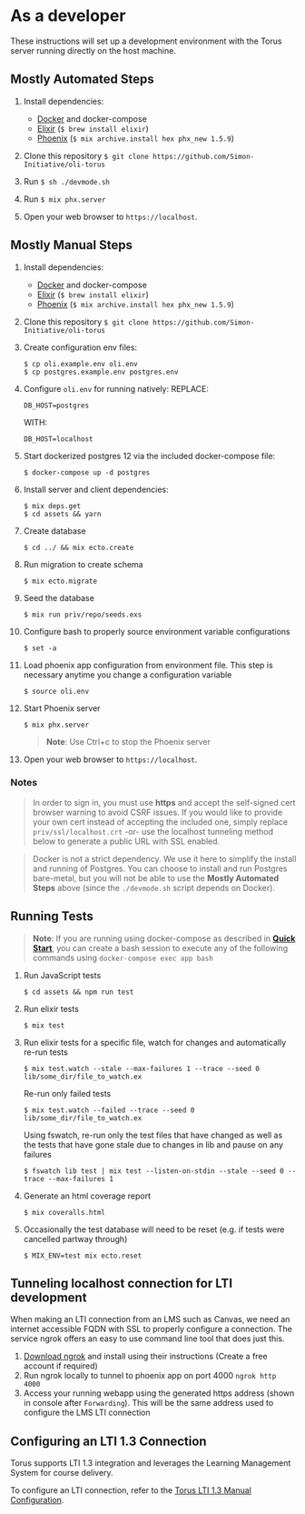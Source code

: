 # As a developer

These instructions will set up a development environment
with the Torus server running directly on the host machine.

## Mostly Automated Steps

1. Install dependencies:

   - [Docker](https://www.docker.com/) and docker-compose
   - [Elixir](https://elixir-lang.org/) (`$ brew install elixir`)
   - [Phoenix](https://www.phoenixframework.org/) (`$ mix archive.install hex phx_new 1.5.9`)

1. Clone this repository `$ git clone https://github.com/Simon-Initiative/oli-torus`

1. Run `$ sh ./devmode.sh`

1. Run `$ mix phx.server`

1. Open your web browser to `https://localhost`.

## Mostly Manual Steps

1. Install dependencies:

   - [Docker](https://www.docker.com/) and docker-compose
   - [Elixir](https://elixir-lang.org/) (`$ brew install elixir`)
   - [Phoenix](https://www.phoenixframework.org/) (`$ mix archive.install hex phx_new 1.5.9`)

1. Clone this repository `$ git clone https://github.com/Simon-Initiative/oli-torus`

1. Create configuration env files:

   ```
   $ cp oli.example.env oli.env
   $ cp postgres.example.env postgres.env
   ```

1. Configure `oli.env` for running natively:
   REPLACE:

   ```
   DB_HOST=postgres
   ```

   WITH:

   ```
   DB_HOST=localhost
   ```

1. Start dockerized postgres 12 via the included docker-compose file:

   ```
   $ docker-compose up -d postgres
   ```

1. Install server and client dependencies:

   ```
   $ mix deps.get
   $ cd assets && yarn
   ```

1. Create database

   ```
   $ cd ../ && mix ecto.create
   ```

1. Run migration to create schema

   ```
   $ mix ecto.migrate
   ```

1. Seed the database

   ```
   $ mix run priv/repo/seeds.exs
   ```

1. Configure bash to properly source environment variable configurations

   ```
   $ set -a
   ```

1. Load phoenix app configuration from environment file. This step is necessary anytime you change a configuration variable

   ```
   $ source oli.env
   ```

1. Start Phoenix server

   ```
   $ mix phx.server
   ```

   > **Note**: Use Ctrl+c to stop the Phoenix server

1. Open your web browser to `https://localhost`.

### Notes

> In order to sign in, you must use **https** and accept the self-signed cert browser warning to avoid CSRF issues. If you would like to provide your own cert instead of accepting the included one, simply replace `priv/ssl/localhost.crt` -or- use the localhost tunneling method below to generate a public URL with SSL enabled.

> Docker is not a strict dependency. We use it here to simplify the install and running of Postgres. You can choose to install and run Postgres bare-metal, but you will not be able to use the **Mostly Automated Steps** above (since the `./devmode.sh` script depends on Docker).

## Running Tests

> **Note**: If you are running using docker-compose as described in [**Quick Start**](Quick-Start), you can create a bash session to execute any of the following commands using `docker-compose exec app bash`

1. Run JavaScript tests

   ```
   $ cd assets && npm run test
   ```

1. Run elixir tests

   ```
   $ mix test
   ```

1. Run elixir tests for a specific file, watch for changes and automatically re-run tests

   ```
   $ mix test.watch --stale --max-failures 1 --trace --seed 0 lib/some_dir/file_to_watch.ex
   ```

   Re-run only failed tests

   ```
   $ mix test.watch --failed --trace --seed 0 lib/some_dir/file_to_watch.ex
   ```

   Using fswatch, re-run only the test files that have changed as well as the tests that have gone stale due to changes in lib and pause on any failures

   ```
   $ fswatch lib test | mix test --listen-on-stdin --stale --seed 0 --trace --max-failures 1
   ```

1. Generate an html coverage report

   ```
   $ mix coveralls.html
   ```

1. Occasionally the test database will need to be reset (e.g. if tests were cancelled partway through)
   ```
   $ MIX_ENV=test mix ecto.reset
   ```

## Tunneling localhost connection for LTI development

When making an LTI connection from an LMS such as Canvas, we need an internet accessible FQDN with SSL to properly configure a connection. The service ngrok offers an easy to use command line tool that does just this.

1. [Download ngrok](https://ngrok.com/) and install using their instructions (Create a free account if required)
1. Run ngrok locally to tunnel to phoenix app on port 4000
   ` ngrok http 4000 `
1. Access your running webapp using the generated https address (shown in console after `Forwarding`). This will be the same address used to configure the LMS LTI connection

## Configuring an LTI 1.3 Connection

Torus supports LTI 1.3 integration and leverages the Learning Management System for course delivery.

To configure an LTI connection, refer to the [Torus LTI 1.3 Manual Configuration](https://github.com/Simon-Initiative/oli-torus/wiki/Torus-LTI-1.3-Manual-Configuration).
